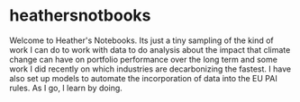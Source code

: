 # heathersnotbooks

Welcome to Heather's Notebooks. Its just a tiny sampling of the kind of work I can do 
to work with data to do analysis about the impact that climate change 
can have on portfolio performance over the long term and some work I did recently 
on which industries are decarbonizing the fastest. I have also set up models to 
automate the incorporation of data into the EU PAI rules. As I go, I learn by doing. 

